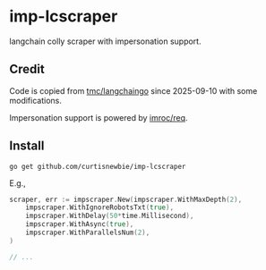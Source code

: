 # imp-lcscraper

langchain colly scraper with impersonation support.

## Credit

Code is copied from [tmc/langchaingo](https://github.com/tmc/langchaingo) since 2025-09-10 with some modifications.

Impersonation support is powered by [imroc/req](https://github.com/imroc/req).

## Install

```
go get github.com/curtisnewbie/imp-lcscraper
```

E.g.,

```go
scraper, err := impscraper.New(impscraper.WithMaxDepth(2),
    impscraper.WithIgnoreRobotsTxt(true),
    impscraper.WithDelay(50*time.Millisecond),
    impscraper.WithAsync(true),
    impscraper.WithParallelsNum(2),
)

// ...
```
